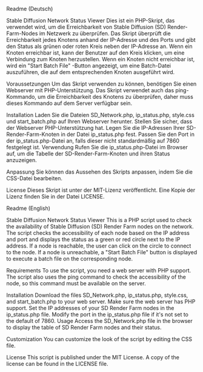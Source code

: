 Readme (Deutsch)

Stable Diffusion Network Status Viewer
Dies ist ein PHP-Skript, das verwendet wird, um die Erreichbarkeit von Stable Diffusion (SD) Render-Farm-Nodes im Netzwerk zu überprüfen. Das Skript überprüft die Erreichbarkeit jedes Knotens anhand der IP-Adresse und des Ports und gibt den Status als grünen oder roten Kreis neben der IP-Adresse an. Wenn ein Knoten erreichbar ist, kann der Benutzer auf den Kreis klicken, um eine Verbindung zum Knoten herzustellen. Wenn ein Knoten nicht erreichbar ist, wird ein "Start Batch File" -Button angezeigt, um eine Batch-Datei auszuführen, die auf dem entsprechenden Knoten ausgeführt wird.

Voraussetzungen
Um das Skript verwenden zu können, benötigen Sie einen Webserver mit PHP-Unterstützung. Das Skript verwendet auch das ping-Kommando, um die Erreichbarkeit des Knotens zu überprüfen, daher muss dieses Kommando auf dem Server verfügbar sein.

Installation
Laden Sie die Dateien SD_Network.php, ip_status.php, style.css und start_batch.php auf Ihren Webserver herunter.
Stellen Sie sicher, dass der Webserver PHP-Unterstützung hat.
Legen Sie die IP-Adressen Ihrer SD-Render-Farm-Knoten in der Datei ip_status.php fest.
Passen Sie den Port in der ip_status.php-Datei an, falls dieser nicht standardmäßig auf 7860 festgelegt ist.
Verwendung
Rufen Sie die ip_status.php-Datei im Browser auf, um die Tabelle der SD-Render-Farm-Knoten und ihren Status anzuzeigen.

Anpassung
Sie können das Aussehen des Skripts anpassen, indem Sie die CSS-Datei bearbeiten.

License
Dieses Skript ist unter der MIT-Lizenz veröffentlicht. Eine Kopie der Lizenz finden Sie in der Datei LICENSE.

Readme (English)

Stable Diffusion Network Status Viewer
This is a PHP script used to check the availability of Stable Diffusion (SD) Render Farm nodes on the network. The script checks the accessibility of each node based on the IP address and port and displays the status as a green or red circle next to the IP address. If a node is reachable, the user can click on the circle to connect to the node. If a node is unreachable, a "Start Batch File" button is displayed to execute a batch file on the corresponding node.

Requirements
To use the script, you need a web server with PHP support. The script also uses the ping command to check the accessibility of the node, so this command must be available on the server.

Installation
Download the files SD_Network.php, ip_status.php, style.css, and start_batch.php to your web server.
Make sure the web server has PHP support.
Set the IP addresses of your SD Render Farm nodes in the ip_status.php file.
Modify the port in the ip_status.php file if it's not set to the default of 7860.
Usage
Access the SD_Network.php file in the browser to display the table of SD Render Farm nodes and their status.

Customization
You can customize the look of the script by editing the CSS file.

License
This script is published under the MIT License. A copy of the license can be found in the LICENSE file.
